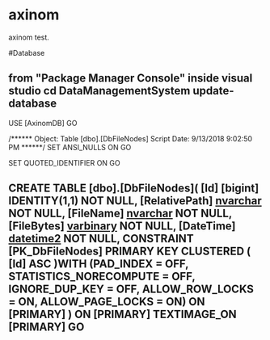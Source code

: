 # axinom
axinom test.





#Database

from "Package Manager Console" inside visual studio
cd DataManagementSystem
update-database
--------------------------------------------------------------------------------------------------------------------------------------------
USE [AxinomDB]
GO

/****** Object:  Table [dbo].[DbFileNodes]    Script Date: 9/13/2018 9:02:50 PM ******/
SET ANSI_NULLS ON
GO

SET QUOTED_IDENTIFIER ON
GO

CREATE TABLE [dbo].[DbFileNodes](
	[Id] [bigint] IDENTITY(1,1) NOT NULL,
	[RelativePath] [nvarchar](max) NOT NULL,
	[FileName] [nvarchar](max) NOT NULL,
	[FileBytes] [varbinary](max) NOT NULL,
	[DateTime] [datetime2](7) NOT NULL,
 CONSTRAINT [PK_DbFileNodes] PRIMARY KEY CLUSTERED 
(
	[Id] ASC
)WITH (PAD_INDEX = OFF, STATISTICS_NORECOMPUTE = OFF, IGNORE_DUP_KEY = OFF, ALLOW_ROW_LOCKS = ON, ALLOW_PAGE_LOCKS = ON) ON [PRIMARY]
) ON [PRIMARY] TEXTIMAGE_ON [PRIMARY]
GO
--------------------------------------------------------------------------------------------------------------------------------------------